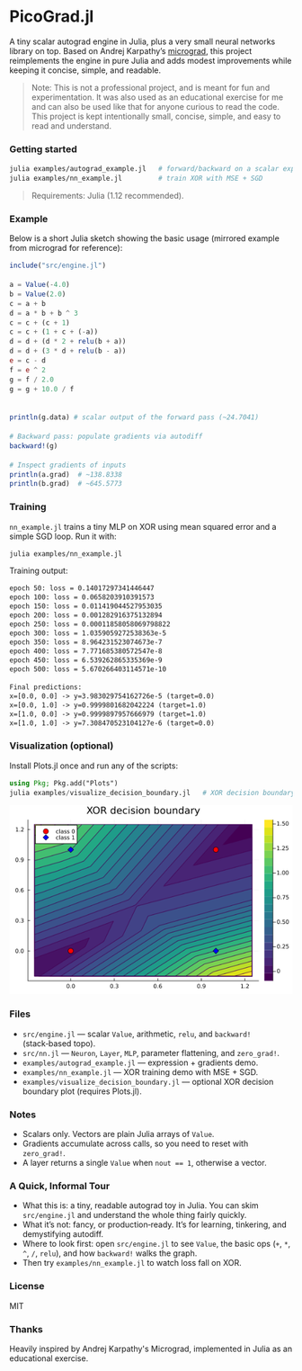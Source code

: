 # PicoGrad.jl

A tiny scalar autograd engine in Julia, plus a very small neural networks library on top. Based on Andrej Karpathy’s [micrograd](https://github.com/karpathy/micrograd), this project reimplements the engine in pure Julia and adds modest improvements while keeping it concise, simple, and readable.

> Note: This is not a professional project, and is meant for fun and experimentation. It was also used as an educational exercise for me and can also be used like that for anyone curious to read the code. This project is kept intentionally small, concise, simple, and easy to read and understand.

### Getting started

```bash
julia examples/autograd_example.jl   # forward/backward on a scalar expression
julia examples/nn_example.jl         # train XOR with MSE + SGD
```

> Requirements: Julia (1.12 recommended). 

### Example

Below is a short Julia sketch showing the basic usage (mirrored example from micrograd for reference):

```julia
include("src/engine.jl")

a = Value(-4.0)
b = Value(2.0)
c = a + b
d = a * b + b ^ 3
c = c + (c + 1)
c = c + (1 + c + (-a))
d = d + (d * 2 + relu(b + a))
d = d + (3 * d + relu(b - a))
e = c - d
f = e ^ 2
g = f / 2.0
g = g + 10.0 / f


println(g.data) # scalar output of the forward pass (~24.7041)

# Backward pass: populate gradients via autodiff
backward!(g)

# Inspect gradients of inputs
println(a.grad)  # ~138.8338
println(b.grad)  # ~645.5773
```

### Training

`nn_example.jl` trains a tiny MLP on XOR using mean squared error and a simple SGD loop. Run it with:

```bash
julia examples/nn_example.jl
```

Training output:

```
epoch 50: loss = 0.14017297341446447
epoch 100: loss = 0.0658203910391573
epoch 150: loss = 0.011419044527953035
epoch 200: loss = 0.001282916375132894
epoch 250: loss = 0.00011858058069798822
epoch 300: loss = 1.0359059272538363e-5
epoch 350: loss = 8.964231523074673e-7
epoch 400: loss = 7.771685380572547e-8
epoch 450: loss = 6.539262865335369e-9
epoch 500: loss = 5.670266403114571e-10

Final predictions:
x=[0.0, 0.0] -> y=3.983029754162726e-5 (target=0.0)
x=[0.0, 1.0] -> y=0.9999801682042224 (target=1.0)
x=[1.0, 0.0] -> y=0.9999897957666979 (target=1.0)
x=[1.0, 1.0] -> y=7.308470523104127e-6 (target=0.0)
```

### Visualization (optional)

Install Plots.jl once and run any of the scripts:

```julia
using Pkg; Pkg.add("Plots")
julia examples/visualize_decision_boundary.jl   # XOR decision boundary → images/xor_boundary.png
```

![XOR decision boundary](images/xor_boundary.png)

### Files

- `src/engine.jl` — scalar `Value`, arithmetic, `relu`, and `backward!` (stack‑based topo).
- `src/nn.jl` — `Neuron`, `Layer`, `MLP`, parameter flattening, and `zero_grad!`.
- `examples/autograd_example.jl` — expression + gradients demo.
- `examples/nn_example.jl` — XOR training demo with MSE + SGD.
- `examples/visualize_decision_boundary.jl` — optional XOR decision boundary plot (requires Plots.jl).

### Notes

- Scalars only. Vectors are plain Julia arrays of `Value`.
- Gradients accumulate across calls, so you need to reset with `zero_grad!`.
- A layer returns a single `Value` when `nout == 1`, otherwise a vector.

### A Quick, Informal Tour

- What this is: a tiny, readable autograd toy in Julia. You can skim `src/engine.jl` and understand the whole thing fairly quickly.
- What it’s not: fancy, or production‑ready. It’s for learning, tinkering, and demystifying autodiff.
- Where to look first: open `src/engine.jl` to see `Value`, the basic ops (`+`, `*`, `^`, `/`, `relu`), and how `backward!` walks the graph.
- Then try `examples/nn_example.jl` to watch loss fall on XOR.

### License

MIT

### Thanks

Heavily inspired by Andrej Karpathy's Micrograd, implemented in Julia as an educational exercise.
